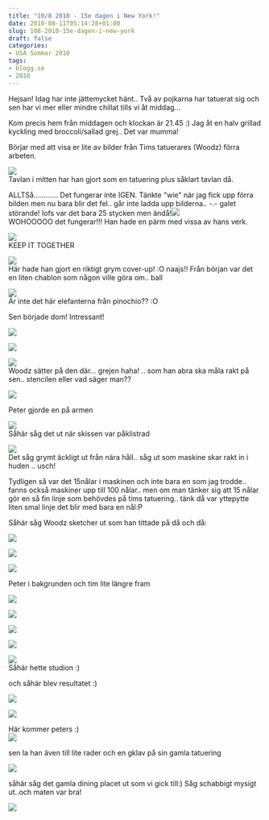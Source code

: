 ```yaml
---
title: "10/8 2010 - 15e dagen i New York!"
date: 2010-08-11T05:14:28+01:00
slug: 108-2010-15e-dagen-i-new-york
draft: false
categories:
- USA Sommar 2010
tags:
- blogg.se
- 2010
---
```

Hejsan! Idag har inte jättemycket hänt.. Två av pojkarna har tatuerat sig och sen har vi mer eller mindre chillat tills vi åt middag...  
  
Kom precis hem från middagen och klockan är 21.45 :) Jag åt en halv grillad kyckling med broccoli/sallad grej.. Det var mumma!  
  
Börjar med att visa er lite av bilder från Tims tatuerares (Woodz) förra arbeten.  
  
  
![](/assets/images/blogg.se/dsc08562_102124154.jpg)  
Tavlan i mitten har han gjort som en tatuering plus såklart tavlan då.  
  
ALLTSå............ Det fungerar inte IGEN. Tänkte "wie" när jag fick upp förra bilden men nu bara blir det fel.. går inte ladda upp bilderna.. -.- galet störande! Iofs var det bara 25 stycken men ändå!![](/assets/images/blogg.se/dsc08564_102124464.jpg)  
WOHOOOOO det fungerar!!! Han hade en pärm med vissa av hans verk.  
  
![](/assets/images/blogg.se/dsc08565_102124501.jpg)  
KEEP IT TOGETHER  
  
  
![](/assets/images/blogg.se/dsc08566_102124526.jpg)  
Här hade han gjort en riktigt grym cover-up! :O naajs!! Från början var det en liten chablon som någon ville göra om.. ball  
  
  
![](/assets/images/blogg.se/dsc08567_102124556.jpg)  
Är inte det här elefanterna från pinochio?? :O  
  
  
Sen började dom! Intressant!  
  
  
![](/assets/images/blogg.se/dsc08568_102124570.jpg)  
  
  
![](https://cdn1.cdnme.se/cdn/9-1/701517/images/2010/dsc08569_102124590.jpg)  
  
  
![](/assets/images/blogg.se/dsc08570_102124627.jpg)  
Woodz sätter på den där... grejen haha! .. som han abra ska måla rakt på sen.. stencilen eller vad säger man??  
  
  
![](/assets/images/blogg.se/dsc08571_102124645.jpg)  
  
Peter gjorde en på armen  
  
  
![](/assets/images/blogg.se/dsc08574_102124676.jpg)  
Såhär såg det ut när skissen var påklistrad  
  
![](/assets/images/blogg.se/dsc08575_102124748.jpg)  
Det såg grymt äckligt ut från nära håll.. såg ut som maskine skar rakt in i huden .. usch!  
  
Tydligen så var det 15nålar i maskinen och inte bara en som jag trodde.. fanns också maskiner upp till 100 nålar.. men om man tänker sig att 15 nålar gör en så fin linje som behövdes på tims tatuering.. tänk då var yttepytte liten smal linje det blir med bara en nål:P  
  
Såhär såg Woodz sketcher ut som han tittade på då och då:  
  
![](/assets/images/blogg.se/dsc08577_102124796.jpg)  
  
  
![](https://cdn2.cdnme.se/cdn/9-1/701517/images/2010/dsc08582_102124827.jpg)  
  
  
![](/assets/images/blogg.se/dsc08576_102124867.jpg)  
  
Peter i bakgrunden och tim lite längre fram  
  
  
![](/assets/images/blogg.se/dsc08578_102124929.jpg)  
  
  
![](https://cdn3.cdnme.se/cdn/9-1/701517/images/2010/dsc08579_102124945.jpg)  
  
  
![](/assets/images/blogg.se/dsc08580_102124956.jpg)  
  
  
![](https://cdn3.cdnme.se/cdn/9-1/701517/images/2010/dsc08581_102125000.jpg)  
  
  
![](/assets/images/blogg.se/dsc08584_102125025.jpg)  
Såhär hette studion :)  
  
  
och såhär blev resultatet :)  
  
![](/assets/images/blogg.se/dsc08595_102125051.jpg)  
  
  
![](https://cdn3.cdnme.se/cdn/9-1/701517/images/2010/dsc08585_102125128.jpg)  
  
Här kommer peters :)  
![](/assets/images/blogg.se/dsc08599_102125138.jpg)  
  
sen la han även till lite rader och en gklav på sin gamla tatuering  
  
![](/assets/images/blogg.se/dsc08600_102125169.jpg)  
  
  
såhär såg det gamla dining placet ut som vi gick till:) Såg schabbigt mysigt ut..och maten var bra!  
  
  
![](/assets/images/blogg.se/dsc08588_102125161.jpg)